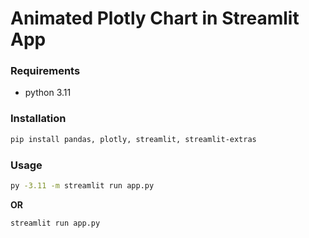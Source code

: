 # Animated Plotly Chart in Streamlit App

### Requirements
- python 3.11

### Installation
```bash
pip install pandas, plotly, streamlit, streamlit-extras
```

### Usage
```bash
py -3.11 -m streamlit run app.py
```
**OR**

```bash
streamlit run app.py
```

